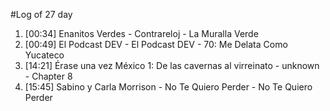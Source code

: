 #Log of 27 day

1. [00:34] Enanitos Verdes - Contrareloj - La Muralla Verde
1. [00:49] El Podcast DEV - El Podcast DEV - 70: Me Delata Como Yucateco
1. [14:21] Érase una vez México 1: De las cavernas al virreinato - unknown - Chapter 8
1. [15:45] Sabino y Carla Morrison - No Te Quiero Perder - No Te Quiero Perder
